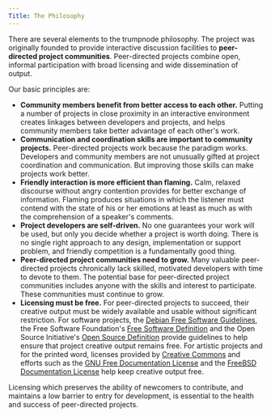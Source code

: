 ```yaml
---
Title: The Philosophy
---
```

There are several elements to the trumpnode philosophy. The project was originally founded to provide interactive discussion facilities to **peer-directed project communities**. Peer-directed projects combine open, informal participation with broad licensing and wide dissemination of output.

Our basic principles are:

 - **Community members benefit from better access to each other.** Putting a number of projects in close proximity in an interactive environment creates linkages between developers and projects, and helps community members take better advantage of each other's work.
 - **Communication and coordination skills are important to community projects.** Peer-directed projects work because the paradigm works. Developers and community members are not unusually gifted at project coordination and communication. But improving those skills can make projects work better.
 - **Friendly interaction is more efficient than flaming.** Calm, relaxed discourse without angry contention provides for better exchange of information. Flaming produces situations in which the listener must contend with the state of his or her emotions at least as much as with the comprehension of a speaker's comments.
 - **Project developers are self-driven.** No one guarantees your work will be used, but only you decide whether a project is worth doing. There is no single right approach to any design, implementation or support problem, and friendly competition is a fundamentally good thing.
 - **Peer-directed project communities need to grow.** Many valuable peer-directed projects chronically lack skilled, motivated developers with time to devote to them. The potential base for peer-directed project communities includes anyone with the skills and interest to participate. These communities must continue to grow.
 - **Licensing must be free.** For peer-directed projects to succeed, their creative output must be widely available and usable without significant restriction. For software projects, the [Debian Free Software Guidelines](http://www.debian.org/social_contract#guidelines), the Free Software Foundation's [Free Software Definition](http://www.gnu.org/philosophy/free-sw.html) and the Open Source Initiative's [Open Source Definition](http://www.opensource.org/docs/definition.php) provide guidelines to help ensure that project creative output remains free. For artistic projects and for the printed word, licenses provided by [Creative Commons](http://creativecommons.org/licenses/) and efforts such as the [GNU Free Documentation License](http://www.gnu.org/licenses/fdl.html) and the [FreeBSD Documentation License](http://www.freebsd.org/copyright/freebsd-doc-license.html) help keep creative output free.

Licensing which preserves the ability of newcomers to contribute, and maintains a low barrier to entry for development, is essential to the health and success of peer-directed projects.

